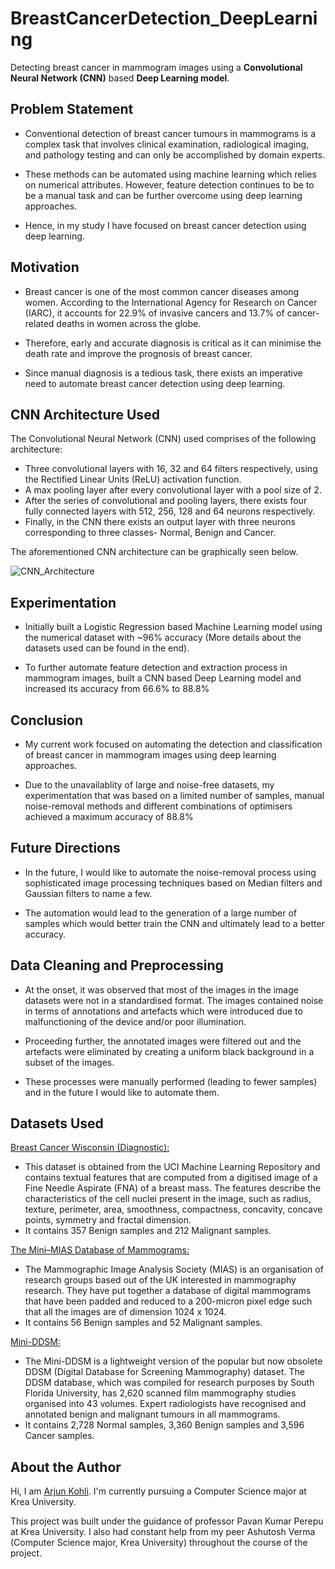 # BreastCancerDetection_DeepLearning
Detecting breast cancer in mammogram images using a **Convolutional Neural Network (CNN)** based **Deep Learning model**.


## Problem Statement
- Conventional detection of breast cancer tumours in mammograms is a complex task that involves clinical examination, radiological imaging, and pathology testing and can only be accomplished by domain experts.

- These methods can be automated using machine learning which relies on numerical attributes. However, feature detection continues to be to be a manual task and can be further overcome using deep learning approaches.

- Hence, in my study I have focused on breast cancer detection using deep learning.


## Motivation
- Breast cancer is one of the most common cancer diseases among women. According to the International Agency for Research on Cancer (IARC), it accounts for 22.9% of invasive cancers and 13.7% of cancer-related deaths in women across the globe.

- Therefore, early and accurate diagnosis is critical as it can minimise the death rate and improve the prognosis of breast cancer.

- Since manual diagnosis is a tedious task, there exists an imperative need to automate breast cancer detection using deep learning.


## CNN Architecture Used
The Convolutional Neural Network (CNN) used comprises of the following architecture:
- Three convolutional layers with 16, 32 and 64 filters respectively, using the Rectified Linear Units (ReLU) activation function.
- A max pooling layer after every convolutional layer with a pool size of 2.
- After the series of convolutional and pooling layers, there exists four fully connected layers with 512, 256, 128 and 64 neurons respectively.
- Finally, in the CNN there exists an output layer with three neurons corresponding to three classes- Normal, Benign and Cancer.

The aforementioned CNN architecture can be graphically seen below.

![CNN_Architecture](https://user-images.githubusercontent.com/66971874/182913879-6d6288bd-bea5-463c-ae23-1341cb9002b7.png)


## Experimentation
- Initially built a Logistic Regression based Machine Learning model using the numerical dataset with ~96% accuracy (More details about the datasets used can be found in the end).

- To further automate feature detection and extraction process in mammogram images, built a CNN based Deep Learning model and increased its accuracy from 66.6% to 88.8%


## Conclusion
- My current work focused on automating the detection and classification of breast cancer in mammogram images using deep learning approaches.

- Due to the unavailablity of large and noise-free datasets, my experimentation that was based on a limited number of samples, manual noise-removal methods and different combinations of optimisers achieved a maximum accuracy of 88.8%


## Future Directions
- In the future, I would like to automate the noise-removal process using sophisticated image processing techniques based on Median filters and Gaussian filters to name a few.

- The automation would lead to the generation of a large number of samples which would better train the CNN and ultimately lead to a better accuracy.


## Data Cleaning and Preprocessing
- At the onset, it was observed that most of the images in the image datasets were not in a standardised format. The images contained noise in terms of annotations and artefacts which were introduced due to malfunctioning of the device and/or poor illumination.

- Proceeding further, the annotated images were filtered out and the artefacts were eliminated by creating a uniform black background in a subset of the images.

- These processes were manually performed (leading to fewer samples) and in the future I would like to automate them.


## Datasets Used
[Breast Cancer Wisconsin (Diagnostic):](https://archive.ics.uci.edu/ml/datasets/Breast+Cancer+Wisconsin+%28Diagnostic%29) 
- This dataset is obtained from the UCI Machine Learning Repository and contains textual features that are computed from a digitised image of a Fine Needle Aspirate (FNA) of a breast mass. The features describe the characteristics of the cell nuclei present in the image, such as radius, texture, perimeter, area, smoothness, compactness, concavity, concave points, symmetry and fractal dimension.
- It contains 357 Benign samples and 212 Malignant samples.

[The Mini–MIAS Database of Mammograms:](http://peipa.essex.ac.uk/info/mias.html)
- The Mammographic Image Analysis Society (MIAS) is an organisation of research groups based out of the UK interested in mammography research. They have put together a database of digital mammograms that have been padded and reduced to a 200-micron pixel edge such that all the images are of dimension 1024 x 1024.
- It contains 56 Benign samples and 52 Malignant samples.

[Mini-DDSM:](https://www.kaggle.com/datasets/cheddad/miniddsm)
- The Mini-DDSM is a lightweight version of the popular but now obsolete DDSM (Digital Database for Screening Mammography) dataset. The DDSM database, which was compiled for research purposes by South Florida University, has 2,620 scanned film mammography studies organised into 43 volumes. Expert radiologists have recognised and annotated benign and malignant tumours in all mammograms.
- It contains 2,728 Normal samples, 3,360 Benign samples and 3,596 Cancer samples.


## About the Author
Hi, I am [Arjun Kohli](linkedin.com/in/arjunveerkohli). I'm currently pursuing a Computer Science major at Krea University. 

This project was built under the guidance of professor Pavan Kumar Perepu at Krea University. I also had constant help from my peer Ashutosh Verma (Computer Science major,  Krea University) throughout the course of the project.

